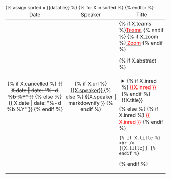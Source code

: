 
<style>
 summary {
  padding: 4px;
  border: none;
  font-size: initial;
}
 td {
  padding: 4px;
  border: none;
  font-size: initial;
}
 details  {
  padding: 4px;
  font-size: 80%;
}
</style>
<table style="table-layout: fixed; width:100%; margin:auto; text-align:center">
<thead>
<tr>
<td style="text-align:center">Date</td>
<td style="text-align:center">Speaker</td>
<td style="text-align:center">Title</td>
</tr>
</thead>
<tbody>
<style>
      tr:nth-of-type(even) {
      background-color:#ebf5f8;
    }

</style>
{% assign sorted = {{datafile}}  %}
{% for X in sorted %}
<tr>
<td> {% if X.cancelled %} <s>{{ X.date | date: "%-d %b %Y" }}</s> {% else %} {{ X.date | date: "%-d %b %Y" }} {% endif %}</td>
  <td>
  {% if X.url %} <a href="{{X.url}}">{{X.speaker}} </a> {% else %} {{X.speaker | markdownify }}   {% endif %}</td>

  <td style="text-align:left"> {% if X.teams %}<a href="{{X.teams}}"><font color="red">Teams</font></a>
   {% endif %}  
       {% if X.zoom %}<a href="https://bath-ac-uk.zoom.us/j/99705137436?pwd=RTFwN1pEc1VMV01OMzlEWGpwRjFlZz09" alt="Meeting ID: 997 0513 7436; Passcode: 448307
">
   <font color="red">Zoom</font></a> {% endif %}

  {% if X.abstract %}
  <details>  
  <summary>
  {% if X.inred %} <font color="red"> {{X.inred }} </font>  {% endif %}
   {{X.title}}
  
   </summary>
    <p>
    {{X.abstract | markdownify}}
   </p>
    </details>
 {% else %}
  {% if X.inred %} <font color="red"> {{ X.inred }} </font>   {% endif %}

    {% if X.title %} <br /> {{X.title}} {% endif %}
  {% endif %}
  </td>

  </tr>
{% endfor %}
</tbody>
</table>
